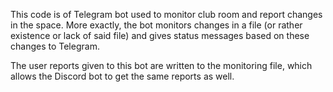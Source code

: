 This code is of Telegram bot used to monitor club room and report changes in the space. 
More exactly, the bot monitors changes in a file (or rather existence or lack of said file) and gives status messages based on these changes to Telegram.

The user reports given to this bot are written to the monitoring file, which allows the Discord bot to get the same reports as well.
